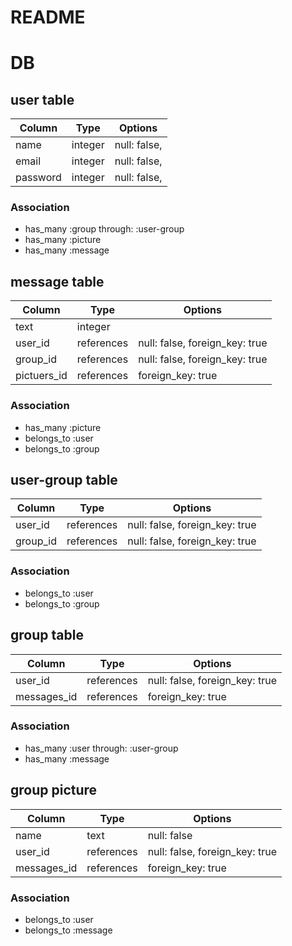 # README

# DB      

## user table
|Column|Type|Options|
|------|----|-------|
|name|integer|null: false,|
|email|integer|null: false,|
|password|integer|null: false,|
### Association
- has_many :group through: :user-group
- has_many :picture
- has_many :message

## message  table

|Column|Type|Options|
|------|----|-------|
|text|integer||
|user_id|references|null: false, foreign_key: true|
|group_id|references|null: false, foreign_key: true|
|pictuers_id|references|foreign_key: true|

### Association
- has_many :picture
- belongs_to :user
- belongs_to :group

## user-group  table

|Column|Type|Options|
|------|----|-------|
|user_id|references|null: false, foreign_key: true|
|group_id|references|null: false, foreign_key: true|

### Association
- belongs_to :user
- belongs_to :group

## group  table

|Column|Type|Options|
|------|----|-------|
|user_id|references|null: false, foreign_key: true|
|messages_id|references|foreign_key: true|

### Association
- has_many :user through: :user-group
- has_many :message

## group  picture

|Column|Type|Options|
|------|----|-------|
|name|text|null: false|
|user_id|references|null: false, foreign_key: true|
|messages_id|references|foreign_key: true|

### Association
- belongs_to :user
- belongs_to :message






